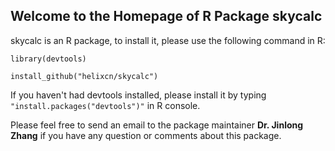 ## Welcome to the Homepage of R Package skycalc

skycalc is an R package, to install it, please use the following command in R:

`library(devtools)`

`install_github("helixcn/skycalc")`

If you haven't had devtools installed, please install it by typing `"install.packages("devtools")"` in R console.

Please feel free to send an email to the package maintainer **Dr. Jinlong Zhang** if you have any 
question or comments about this package.
